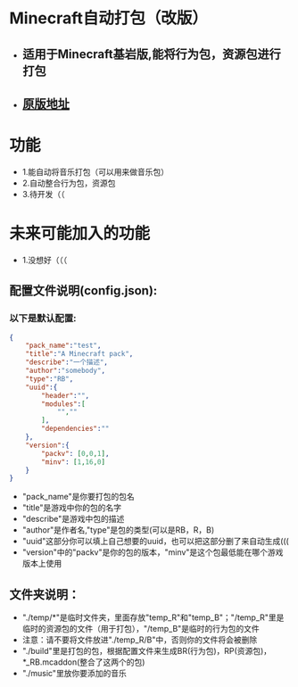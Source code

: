 # Minecraft自动打包（改版）
- ## 适用于Minecraft基岩版,能将行为包，资源包进行打包
- ## [原版地址](https://github.com/menghengbai/Minecarft-bedrock-mcpacks-auto-packing)
# 功能
  * 1.能自动将音乐打包（可以用来做音乐包）
  * 2.自动整合行为包，资源包
  * 3.待开发（（
# 未来可能加入的功能
  * 1.没想好（（（
## 配置文件说明(config.json):
### 以下是默认配置:
```json
{
    "pack_name":"test",
    "title":"A Minecraft pack",
    "describe":"一个描述",
    "author":"somebody",
    "type":"RB",
    "uuid":{
        "header":"",
        "modules":[
            "",""
        ],
        "dependencies":""
    },
    "version":{
        "packv": [0,0,1],
        "minv": [1,16,0]
    }
}
```
* "pack_name"是你要打包的包名
* "title"是游戏中你的包的名字
* "describe"是游戏中包的描述
* "author"是作者名,"type"是包的类型(可以是RB，R，B)
* "uuid"这部分你可以填上自己想要的uuid，也可以把这部分删了来自动生成(((
* "version"中的"packv"是你的包的版本，"minv"是这个包最低能在哪个游戏版本上使用
## 文件夹说明：
- "./temp/*"是临时文件夹，里面存放"temp_R"和"temp_B"；"/temp_R"里是临时的资源包的文件（用于打包），"/temp_B"是临时的行为包的文件
- 注意：请不要将文件放进"./temp_R/B"中，否则你的文件将会被删除
- "./build"里是打包的包，根据配置文件来生成BR(行为包)，RP(资源包)，*_RB.mcaddon(整合了这两个的包)
- "./music"里放你要添加的音乐
